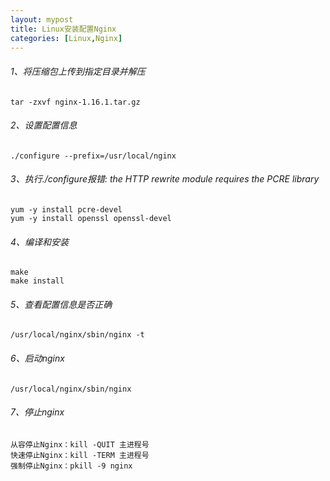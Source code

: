 ```yaml
---
layout: mypost
title: Linux安装配置Nginx
categories: [Linux,Nginx]
---
```

###### 1、将压缩包上传到指定目录并解压

```
tar -zxvf nginx-1.16.1.tar.gz
```
###### 2、设置配置信息

```
./configure --prefix=/usr/local/nginx
```

###### 3、执行./configure报错: the HTTP rewrite module requires the PCRE library

```
yum -y install pcre-devel
yum -y install openssl openssl-devel
```
###### 4、编译和安装

```
make
make install
```
###### 5、查看配置信息是否正确

```
/usr/local/nginx/sbin/nginx -t
```
###### 6、启动nginx

```
/usr/local/nginx/sbin/nginx
```
###### 7、停止nginx

```
从容停止Nginx：kill -QUIT 主进程号
快速停止Nginx：kill -TERM 主进程号
强制停止Nginx：pkill -9 nginx
```


